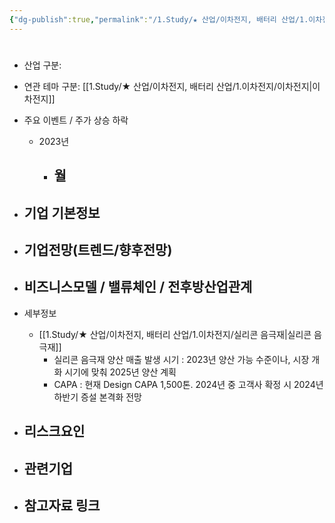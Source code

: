 ```yaml
---
{"dg-publish":true,"permalink":"/1.Study/★ 산업/이차전지, 배터리 산업/1.이차전지/종목/한솔케미칼/","created":"2024-11-20T21:02:27.582+09:00","updated":"2025-06-03T20:07:21.291+09:00"}
---
```


#

- 산업 구분:


- 연관 테마 구분: [[1.Study/★ 산업/이차전지, 배터리 산업/1.이차전지/이차전지\|이차전지]]



- 주요 이벤트  /  주가 상승 하락
	- 2023년
		- 월
			- 




- 기업 기본정보
	- 





 - 기업전망(트렌드/향후전망)
	- 





- 비즈니스모델 / 밸류체인 / 전후방산업관계
	- 





- 세부정보
	- [[1.Study/★ 산업/이차전지, 배터리 산업/1.이차전지/실리콘 음극재\|실리콘 음극재]]
		- 실리콘 음극재 양산 매출 발생 시기 : 2023년 양산 가능 수준이나, 시장 개화 시기에 맞춰 2025년 양산 계획
		- CAPA : 현재 Design CAPA 1,500톤. 2024년 중 고객사 확정 시 2024년 하반기 증설 본격화 전망





- 리스크요인
	- 





- 관련기업
	- 




- 참고자료 링크
	- 